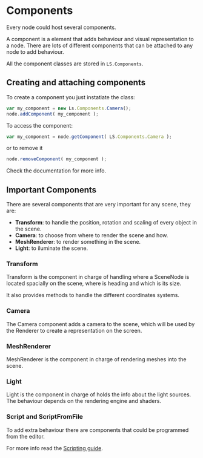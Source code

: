 # Components #

Every node could host several components.

A component is a element that adds behaviour and visual representation to a node. There are lots of different components that can be attached to any node to add behaviour.

All the component classes are stored in ```LS.Components```.

## Creating and attaching components ##

To create a component you just instatiate the class:

```Javascript
var my_component = new Ls.Components.Camera();
node.addComponent( my_component );
```

To access the component:
```Javascript
var my_component = node.getComponent( LS.Components.Camera );
```

or to remove it
```Javascript
node.removeComponent( my_component );
```

Check the documentation for more info.

## Important Components ##

There are several components that are very important for any scene, they are:

- **Transform**: to handle the position, rotation and scaling of every object in the scene.
- **Camera**: to choose from where to render the scene and how.
- **MeshRenderer**: to render something in the scene.
- **Light**: to iluminate the scene.

### Transform ##

Transform is the component in charge of handling where a SceneNode is located spacially on the scene, where is heading and which is its size.

It also provides methods to handle the different coordinates systems.

### Camera ##

The Camera component adds a camera to the scene, which will be used by the Renderer to create a representation on the screen.

### MeshRenderer ##

MeshRenderer is the component in charge of rendering meshes into the scene.

### Light ##

Light is the component in charge of holds the info about the light sources. The behaviour depends on the rendering engine and shaders.

### Script and ScriptFromFile ##

To add extra behaviour there are components that could be programmed from the editor.

For more info read the [Scripting guide](scripting.md).
